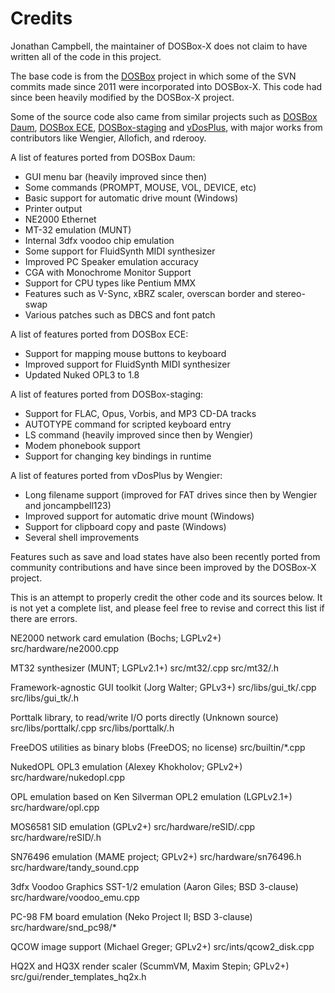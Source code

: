 Credits
=======

Jonathan Campbell, the maintainer of DOSBox-X does not claim to have written all of the code in this project.

The base code is from the [DOSBox](https://www.dosbox.com) project in which some of the SVN commits made since 2011 were incorporated into DOSBox-X. This code had since been heavily modified by the DOSBox-X project.

Some of the source code also came from similar projects such as [DOSBox Daum](http://ykhwong.x-y.net), [DOSBox ECE](https://dosboxece.yesterplay.net/), [DOSBox-staging](https://dosbox-staging.github.io/) and [vDosPlus](http://www.vdosplus.org/), with major works from contributors like Wengier, Allofich, and rderooy.

A list of features ported from DOSBox Daum:

* GUI menu bar (heavily improved since then)
* Some commands (PROMPT, MOUSE, VOL, DEVICE, etc)
* Basic support for automatic drive mount (Windows)
* Printer output
* NE2000 Ethernet
* MT-32 emulation (MUNT)
* Internal 3dfx voodoo chip emulation
* Some support for FluidSynth MIDI synthesizer
* Improved PC Speaker emulation accuracy
* CGA with Monochrome Monitor Support
* Support for CPU types like Pentium MMX
* Features such as V-Sync, xBRZ scaler, overscan border and stereo-swap
* Various patches such as DBCS and font patch

A list of features ported from DOSBox ECE:

* Support for mapping mouse buttons to keyboard
* Improved support for FluidSynth MIDI synthesizer
* Updated Nuked OPL3 to 1.8

A list of features ported from DOSBox-staging:

* Support for FLAC, Opus, Vorbis, and MP3 CD-DA tracks
* AUTOTYPE command for scripted keyboard entry
* LS command (heavily improved since then by Wengier)
* Modem phonebook support
* Support for changing key bindings in runtime

A list of features ported from vDosPlus by Wengier:

* Long filename support (improved for FAT drives since then by Wengier and joncampbell123)
* Improved support for automatic drive mount (Windows)
* Support for clipboard copy and paste (Windows)
* Several shell improvements

Features such as save and load states have also been recently ported from community contributions and have since been improved by the DOSBox-X project.

This is an attempt to properly credit the other code and its sources below. It is not yet a complete list, and please feel free to revise and correct this list if there are errors.

NE2000 network card emulation (Bochs; LGPLv2+) src/hardware/ne2000.cpp

MT32 synthesizer (MUNT; LGPLv2.1+) src/mt32/.cpp src/mt32/.h

Framework-agnostic GUI toolkit (Jorg Walter; GPLv3+) src/libs/gui_tk/.cpp src/libs/gui_tk/.h

Porttalk library, to read/write I/O ports directly (Unknown source) src/libs/porttalk/.cpp src/libs/porttalk/.h

FreeDOS utilities as binary blobs (FreeDOS; no license) src/builtin/*.cpp

NukedOPL OPL3 emulation (Alexey Khokholov; GPLv2+) src/hardware/nukedopl.cpp

OPL emulation based on Ken Silverman OPL2 emulation (LGPLv2.1+) src/hardware/opl.cpp

MOS6581 SID emulation (GPLv2+) src/hardware/reSID/.cpp src/hardware/reSID/.h

SN76496 emulation (MAME project; GPLv2+) src/hardware/sn76496.h src/hardware/tandy_sound.cpp

3dfx Voodoo Graphics SST-1/2 emulation (Aaron Giles; BSD 3-clause) src/hardware/voodoo_emu.cpp

PC-98 FM board emulation (Neko Project II; BSD 3-clause) src/hardware/snd_pc98/*

QCOW image support (Michael Greger; GPLv2+) src/ints/qcow2_disk.cpp

HQ2X and HQ3X render scaler (ScummVM, Maxim Stepin; GPLv2+) src/gui/render_templates_hq2x.h
